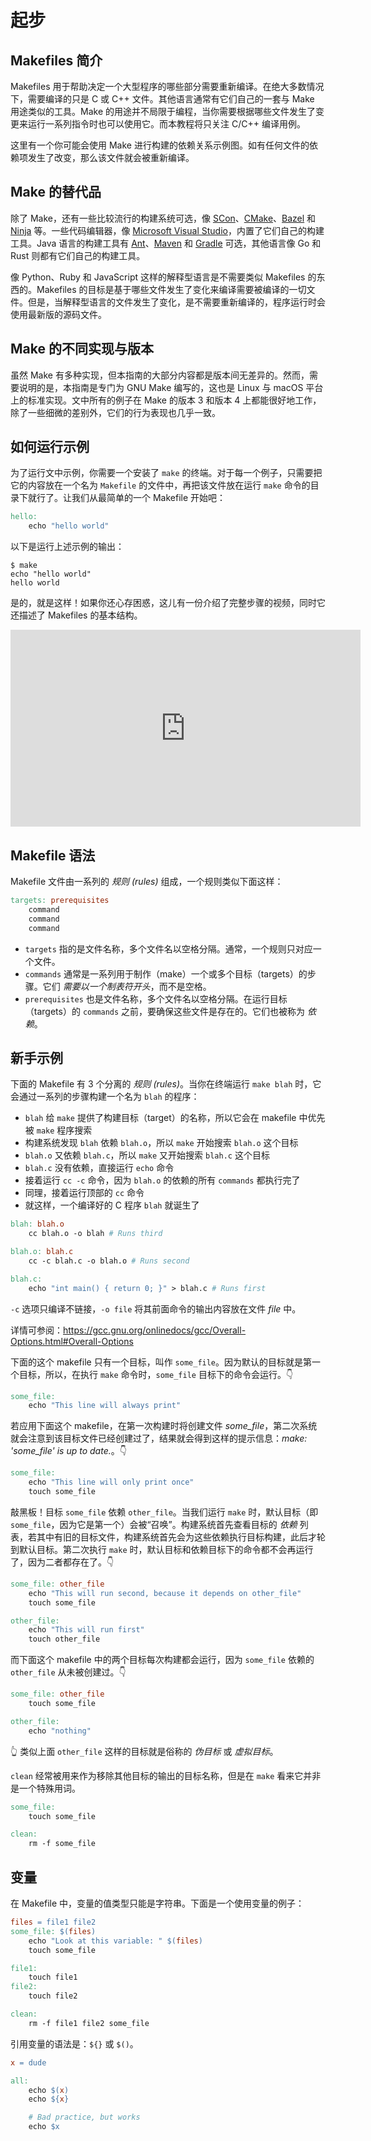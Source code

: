 # 起步

## Makefiles 简介

Makefiles 用于帮助决定一个大型程序的哪些部分需要重新编译。在绝大多数情况下，需要编译的只是 C 或 C++ 文件。其他语言通常有它们自己的一套与 Make 用途类似的工具。Make 的用途并不局限于编程，当你需要根据哪些文件发生了变更来运行一系列指令时也可以使用它。而本教程将只关注 C/C++ 编译用例。

这里有一个你可能会使用 Make 进行构建的依赖关系示例图。如有任何文件的依赖项发生了改变，那么该文件就会被重新编译。

<ImageZoom src="/assets/images/dependency_graph.png" :border="false" />

## Make 的替代品

除了 Make，还有一些比较流行的构建系统可选，像 [SCon](https://scons.org/)、[CMake](https://cmake.org/)、[Bazel](https://bazel.build/) 和 [Ninja](https://ninja-build.org/) 等。一些代码编辑器，像 [Microsoft Visual Studio](https://visualstudio.microsoft.com/)，内置了它们自己的构建工具。Java 语言的构建工具有 [Ant](https://ant.apache.org/)、[Maven](https://maven.apache.org/what-is-maven.html) 和 [Gradle](https://gradle.org/) 可选，其他语言像 Go 和 Rust 则都有它们自己的构建工具。

像 Python、Ruby 和 JavaScript 这样的解释型语言是不需要类似 Makefiles 的东西的。Makefiles 的目标是基于哪些文件发生了变化来编译需要被编译的一切文件。但是，当解释型语言的文件发生了变化，是不需要重新编译的，程序运行时会使用最新版的源码文件。

## Make 的不同实现与版本

虽然 Make 有多种实现，但本指南的大部分内容都是版本间无差异的。然而，需要说明的是，本指南是专门为 GNU Make 编写的，这也是 Linux 与 macOS 平台上的标准实现。文中所有的例子在 Make 的版本 3 和版本 4 上都能很好地工作，除了一些细微的差别外，它们的行为表现也几乎一致。

## 如何运行示例

为了运行文中示例，你需要一个安装了 `make` 的终端。对于每一个例子，只需要把它的内容放在一个名为 `Makefile` 的文件中，再把该文件放在运行 `make` 命令的目录下就行了。让我们从最简单的一个 Makefile 开始吧：

```makefile
hello:
    echo "hello world"
```

以下是运行上述示例的输出：

```shell
$ make
echo "hello world"
hello world
```

是的，就是这样！如果你还心存困惑，这儿有一份介绍了完整步骤的视频，同时它还描述了 Makefiles 的基本结构。

<iframe width="560" height="315" src="https://www.youtube.com/embed/zeEMISsjO38" frameborder="0" allow="accelerometer; autoplay; encrypted-media; gyroscope; picture-in-picture" allowfullscreen></iframe>

## Makefile 语法

Makefile 文件由一系列的 _规则 (rules)_ 组成，一个规则类似下面这样：

```makefile
targets: prerequisites
    command
    command
    command
```

- `targets` 指的是文件名称，多个文件名以空格分隔。通常，一个规则只对应一个文件。
- `commands` 通常是一系列用于制作（make）一个或多个目标（targets）的步骤。它们 _需要以一个制表符开头_，而不是空格。
- `prerequisites` 也是文件名称，多个文件名以空格分隔。在运行目标（targets）的 `commands` 之前，要确保这些文件是存在的。它们也被称为 _依赖_。

## 新手示例

下面的 Makefile 有 3 个分离的 _规则 (rules)_。当你在终端运行 `make blah` 时，它会通过一系列的步骤构建一个名为 `blah` 的程序：

- `blah` 给 `make` 提供了构建目标（target）的名称，所以它会在 makefile 中优先被 `make` 程序搜索
- 构建系统发现 `blah` 依赖 `blah.o`，所以 `make` 开始搜索 `blah.o` 这个目标
- `blah.o` 又依赖 `blah.c`，所以 `make` 又开始搜索 `blah.c` 这个目标
- `blah.c` 没有依赖，直接运行 `echo` 命令
- 接着运行 `cc -c` 命令，因为 `blah.o` 的依赖的所有 `commands` 都执行完了
- 同理，接着运行顶部的 `cc` 命令
- 就这样，一个编译好的 C 程序 `blah` 就诞生了

```makefile
blah: blah.o
    cc blah.o -o blah # Runs third

blah.o: blah.c
    cc -c blah.c -o blah.o # Runs second

blah.c:
    echo "int main() { return 0; }" > blah.c # Runs first
```

<Note type="tip" label="译者注">

`-c` 选项只编译不链接，`-o file` 将其前面命令的输出内容放在文件 _file_ 中。

详情可参阅：https://gcc.gnu.org/onlinedocs/gcc/Overall-Options.html#Overall-Options

</Note>

下面的这个 makefile 只有一个目标，叫作 `some_file`。因为默认的目标就是第一个目标，所以，在执行 `make` 命令时，`some_file` 目标下的命令会运行。👇

```makefile
some_file:
    echo "This line will always print"
```

若应用下面这个 makefile，在第一次构建时将创建文件 *some_file*，第二次系统就会注意到该目标文件已经创建过了，结果就会得到这样的提示信息：*make: 'some_file' is up to date.*。👇

```makefile
some_file:
    echo "This line will only print once"
    touch some_file
```

敲黑板！目标 `some_file` 依赖 `other_file`。当我们运行 `make` 时，默认目标（即 `some_file`，因为它是第一个）会被“召唤”。构建系统首先查看目标的 _依赖_ 列表，若其中有旧的目标文件，构建系统首先会为这些依赖执行目标构建，此后才轮到默认目标。第二次执行 `make` 时，默认目标和依赖目标下的命令都不会再运行了，因为二者都存在了。👇

```makefile
some_file: other_file
    echo "This will run second, because it depends on other_file"
    touch some_file

other_file:
    echo "This will run first"
    touch other_file
```

而下面这个 makefile 中的两个目标每次构建都会运行，因为 `some_file` 依赖的 `other_file` 从未被创建过。👇

```makefile
some_file: other_file
    touch some_file

other_file:
    echo "nothing"
```

<Note type="tip" label="译者注">

👆 类似上面 `other_file` 这样的目标就是俗称的 _伪目标_ 或 _虚拟目标_。

</Note>

`clean` 经常被用来作为移除其他目标的输出的目标名称，但是在 `make` 看来它并非是一个特殊用词。

```makefile
some_file: 
    touch some_file

clean:
    rm -f some_file
```

## 变量

在 Makefile 中，变量的值类型只能是字符串。下面是一个使用变量的例子：

```makefile
files = file1 file2
some_file: $(files)
    echo "Look at this variable: " $(files)
    touch some_file

file1:
    touch file1
file2:
    touch file2

clean:
    rm -f file1 file2 some_file
```

引用变量的语法是：`${}` 或 `$()`。

```makefile
x = dude

all:
    echo $(x)
    echo ${x}

    # Bad practice, but works
    echo $x
```
